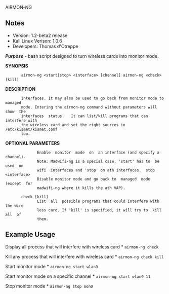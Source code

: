 AIRMON-NG

Notes
-------

 * Version: 1.2-beta2 release  
 * Kali Linux Verison: 1.0.6  
 * Developers: Thomas d'Otreppe

***Purpose***  -  bash  script designed to turn wireless cards into monitor
       mode.

**SYNOPSIS**
```
       airmon-ng <start|stop> <interface> [channel] airmon-ng <check> [kill]
```
**DESCRIPTION**
```    airmon-ng is script can be used to  enable  monitor  mode  on  wireless
       interfaces. It may also be used to go back from monitor mode to managed
       mode. Entering the airmon-ng command without parameters will  show  the
       interfaces  status.   It can list/kill programs that can interfere with
       the wireless card and set the right sources in  /etc/kismet/kismet.conf
       too.
```
**OPTIONAL PARAMETERS**
```    start <interface> [channel]
              Enable  monitor  mode  on  an interface (and specify a channel).
              Note: Madwifi-ng is a special case, 'start' has to  be  used  on
              wifi  interfaces and 'stop' on ath interfaces.  stop <interface>
              Disable monitor mode and go back to  managed  mode  (except  for
              madwifi-ng where it kills the ath VAP).

       check [kill]
              List  all  possible programs that could interfere with the wire
              less card. If 'kill' is specified, it will try to  kill  all  of
              them.
```

Example Usage
---------------

Display all process that will interfere with wireless card
	* `airmon-ng check`
	
Kill any process that will interfere with wireless card
	* `airmon-ng check kill`
	
Start monitor mode
	* `airmon-ng start wlan0`
	
Start monitor mode on a specific channel
	* `airmon-ng start wlan0 11`
	
Stop monitor mode
	* `airmon-ng stop mon0`